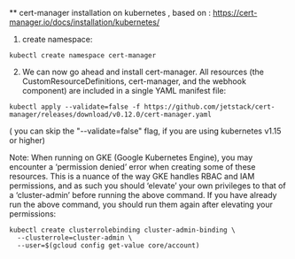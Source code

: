 ** cert-manager installation on kubernetes , based on : https://cert-manager.io/docs/installation/kubernetes/

1. create namespace:
```
kubectl create namespace cert-manager
```
2. We can now go ahead and install cert-manager. All resources (the CustomResourceDefinitions, cert-manager, and the webhook component) are included in a single YAML manifest file:

```
kubectl apply --validate=false -f https://github.com/jetstack/cert-manager/releases/download/v0.12.0/cert-manager.yaml
```
( you can skip the "--validate=false" flag, if you are using kubernetes v1.15 or higher)

Note: When running on GKE (Google Kubernetes Engine), you may encounter a ‘permission denied’ error when creating some of these resources. This is a nuance of the way GKE handles RBAC and IAM permissions, and as such you should ‘elevate’ your own privileges to that of a ‘cluster-admin’ before running the above command. If you have already run the above command, you should run them again after elevating your permissions:

```
kubectl create clusterrolebinding cluster-admin-binding \
  --clusterrole=cluster-admin \
  --user=$(gcloud config get-value core/account)
```
